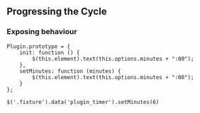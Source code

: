 ##  Progressing the Cycle
### Exposing behaviour

```
Plugin.prototype = {
    init: function () {
        $(this.element).text(this.options.minutes + ":00");
    },
    setMinutes: function (minutes) {
        $(this.element).text(this.options.minutes + ":00"); 
    }
};
```

```$('.fixture').data('plugin_timer').setMinutes(6)```
